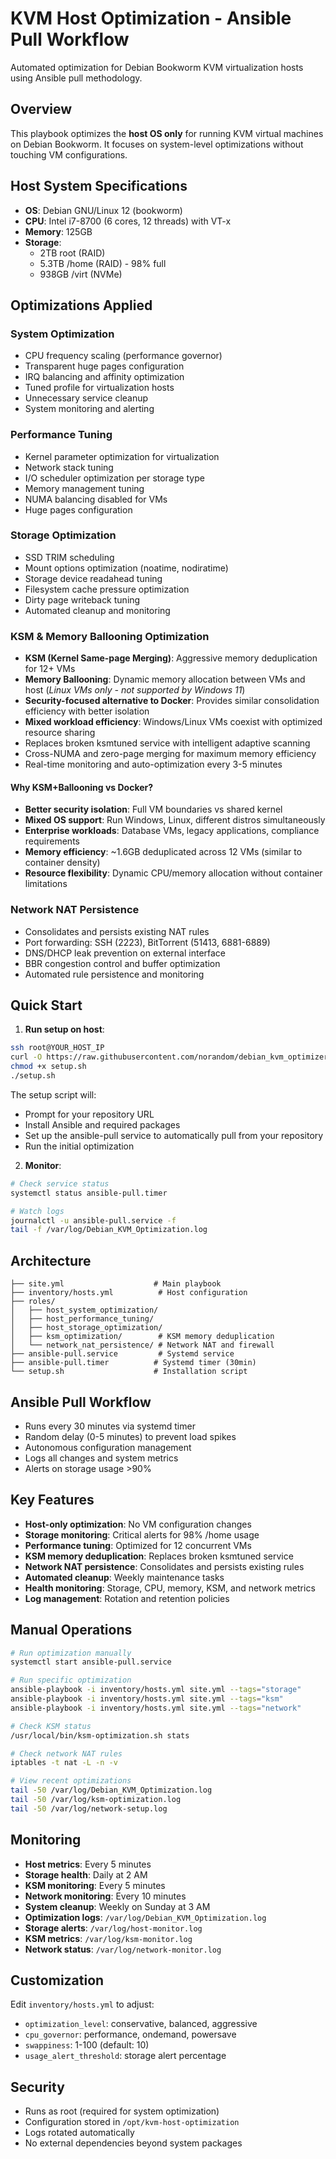 # KVM Host Optimization - Ansible Pull Workflow

Automated optimization for Debian Bookworm KVM virtualization hosts using Ansible pull methodology.

## Overview

This playbook optimizes the **host OS only** for running KVM virtual machines on Debian Bookworm. It focuses on system-level optimizations without touching VM configurations.

## Host System Specifications

- **OS**: Debian GNU/Linux 12 (bookworm)
- **CPU**: Intel i7-8700 (6 cores, 12 threads) with VT-x
- **Memory**: 125GB
- **Storage**: 
  - 2TB root (RAID)
  - 5.3TB /home (RAID) - 98% full
  - 938GB /virt (NVMe)

## Optimizations Applied

### System Optimization
- CPU frequency scaling (performance governor)
- Transparent huge pages configuration
- IRQ balancing and affinity optimization
- Tuned profile for virtualization hosts
- Unnecessary service cleanup
- System monitoring and alerting

### Performance Tuning
- Kernel parameter optimization for virtualization
- Network stack tuning
- I/O scheduler optimization per storage type
- Memory management tuning
- NUMA balancing disabled for VMs
- Huge pages configuration

### Storage Optimization
- SSD TRIM scheduling
- Mount options optimization (noatime, nodiratime)
- Storage device readahead tuning
- Filesystem cache pressure optimization
- Dirty page writeback tuning
- Automated cleanup and monitoring

### KSM & Memory Ballooning Optimization
- **KSM (Kernel Same-page Merging)**: Aggressive memory deduplication for 12+ VMs
- **Memory Ballooning**: Dynamic memory allocation between VMs and host (*Linux VMs only - not supported by Windows 11*)
- **Security-focused alternative to Docker**: Provides similar consolidation efficiency with better isolation
- **Mixed workload efficiency**: Windows/Linux VMs coexist with optimized resource sharing
- Replaces broken ksmtuned service with intelligent adaptive scanning
- Cross-NUMA and zero-page merging for maximum memory efficiency
- Real-time monitoring and auto-optimization every 3-5 minutes

#### Why KSM+Ballooning vs Docker?
- **Better security isolation**: Full VM boundaries vs shared kernel
- **Mixed OS support**: Run Windows, Linux, different distros simultaneously  
- **Enterprise workloads**: Database VMs, legacy applications, compliance requirements
- **Memory efficiency**: ~1.6GB deduplicated across 12 VMs (similar to container density)
- **Resource flexibility**: Dynamic CPU/memory allocation without container limitations

### Network NAT Persistence
- Consolidates and persists existing NAT rules
- Port forwarding: SSH (2223), BitTorrent (51413, 6881-6889)
- DNS/DHCP leak prevention on external interface
- BBR congestion control and buffer optimization
- Automated rule persistence and monitoring

## Quick Start

1. **Run setup on host**:
```bash
ssh root@YOUR_HOST_IP
curl -O https://raw.githubusercontent.com/norandom/debian_kvm_optimizer/main/setup.sh
chmod +x setup.sh
./setup.sh
```

The setup script will:
- Prompt for your repository URL
- Install Ansible and required packages
- Set up the ansible-pull service to automatically pull from your repository
- Run the initial optimization

2. **Monitor**:
```bash
# Check service status
systemctl status ansible-pull.timer

# Watch logs
journalctl -u ansible-pull.service -f
tail -f /var/log/Debian_KVM_Optimization.log
```

## Architecture

```
├── site.yml                    # Main playbook
├── inventory/hosts.yml          # Host configuration
├── roles/
│   ├── host_system_optimization/
│   ├── host_performance_tuning/
│   ├── host_storage_optimization/
│   ├── ksm_optimization/        # KSM memory deduplication
│   └── network_nat_persistence/ # Network NAT and firewall
├── ansible-pull.service         # Systemd service
├── ansible-pull.timer          # Systemd timer (30min)
└── setup.sh                    # Installation script
```

## Ansible Pull Workflow

- Runs every 30 minutes via systemd timer
- Random delay (0-5 minutes) to prevent load spikes
- Autonomous configuration management
- Logs all changes and system metrics
- Alerts on storage usage >90%

## Key Features

- **Host-only optimization**: No VM configuration changes
- **Storage monitoring**: Critical alerts for 98% /home usage
- **Performance tuning**: Optimized for 12 concurrent VMs
- **KSM memory deduplication**: Replaces broken ksmtuned service
- **Network NAT persistence**: Consolidates and persists existing rules
- **Automated cleanup**: Weekly maintenance tasks
- **Health monitoring**: Storage, CPU, memory, KSM, and network metrics
- **Log management**: Rotation and retention policies

## Manual Operations

```bash
# Run optimization manually
systemctl start ansible-pull.service

# Run specific optimization
ansible-playbook -i inventory/hosts.yml site.yml --tags="storage"
ansible-playbook -i inventory/hosts.yml site.yml --tags="ksm"
ansible-playbook -i inventory/hosts.yml site.yml --tags="network"

# Check KSM status
/usr/local/bin/ksm-optimization.sh stats

# Check network NAT rules
iptables -t nat -L -n -v

# View recent optimizations
tail -50 /var/log/Debian_KVM_Optimization.log
tail -50 /var/log/ksm-optimization.log
tail -50 /var/log/network-setup.log
```

## Monitoring

- **Host metrics**: Every 5 minutes
- **Storage health**: Daily at 2 AM
- **KSM monitoring**: Every 5 minutes
- **Network monitoring**: Every 10 minutes
- **System cleanup**: Weekly on Sunday at 3 AM
- **Optimization logs**: `/var/log/Debian_KVM_Optimization.log`
- **Storage alerts**: `/var/log/host-monitor.log`
- **KSM metrics**: `/var/log/ksm-monitor.log`
- **Network status**: `/var/log/network-monitor.log`

## Customization

Edit `inventory/hosts.yml` to adjust:
- `optimization_level`: conservative, balanced, aggressive
- `cpu_governor`: performance, ondemand, powersave
- `swappiness`: 1-100 (default: 10)
- `usage_alert_threshold`: storage alert percentage

## Security

- Runs as root (required for system optimization)
- Configuration stored in `/opt/kvm-host-optimization`
- Logs rotated automatically
- No external dependencies beyond system packages